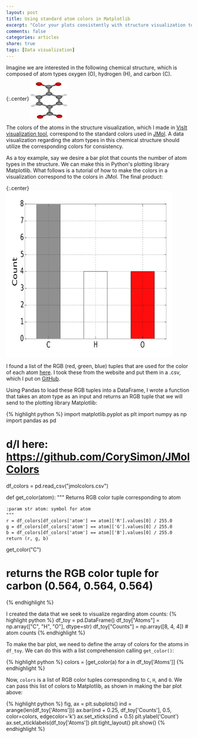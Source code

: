 ```yaml
---
layout: post
title: Using standard atom colors in Matplotlib
excerpt: "Color your plots consistently with structure visualization tools"
comments: false
categories: articles
share: true
tags: [Data visualization]
---
```


Imagine we are interested in the following chemical structure, which is composed of atom types oxygen (O), hydrogen (H), and carbon (C). 

{:.center}
<img src="/images/atomcolors/linker.jpeg" align="middle" alt="" height="100" width="100">

The colors of the atoms in the structure visualization, which I made in [VisIt visualization tool](https://wci.llnl.gov/simulation/computer-codes/visit/), correspond to the standard colors used in [JMol](http://jmol.sourceforge.net/). A data visualization regarding the atom types in this chemical structure should utilize the corresponding colors for consistency.

As a toy example, say we desire a bar plot that counts the number of atom types in the structure. We can make this in Python's plotting library Matplotlib. What follows is a tutorial of how to make the colors in a visualization correspond to the colors in JMol. The final product:

{:.center}
<img src="/images/atomcolors/toy.png" align="middle" alt="" height="450" width="450">

I found a list of the RGB (red, green, blue) tuples that are used for the color of each atom [here](http://jmol.sourceforge.net/jscolors/). I took these from the website and put them in a .csv, which I put on [GitHub](https://github.com/CorySimon/JMolColors).

Using Pandas to load these RGB tuples into a DataFrame, I wrote a function that takes an atom type as an input and returns an RGB tuple that we will send to the plotting library Matplotlib:

{% highlight python %}
import matplotlib.pyplot as plt
import numpy as np
import pandas as pd

# d/l here: https://github.com/CorySimon/JMolColors
df_colors = pd.read_csv("jmolcolors.csv")

def get_color(atom):
    """
    Returns RGB color tuple corresponding to atom

    :param str atom: symbol for atom
    """
    r = df_colors[df_colors['atom'] == atom]['R'].values[0] / 255.0
    g = df_colors[df_colors['atom'] == atom]['G'].values[0] / 255.0
    b = df_colors[df_colors['atom'] == atom]['B'].values[0] / 255.0
    return (r, g, b)

get_color("C")
# returns the RGB color tuple for carbon (0.564, 0.564, 0.564)
{% endhighlight %}

I created the data that we seek to visualize regarding atom counts:
{% highlight python %}
df_toy = pd.DataFrame()
df_toy["Atoms"] = np.array(["C", "H", "O"], dtype=str)
df_toy["Counts"] = np.array([8, 4, 4])  # atom counts
{% endhighlight %}

To make the bar plot, we need to define the array of colors for the atoms in `df_toy`. We can do this with a list comprehension calling `get_color()`:

{% highlight python %}
colors = [get_color(a) for a in df_toy['Atoms']]
{% endhighlight %}

Now, `colors` is a list of RGB color tuples corresponding to `C`, `H`, and `O`. We can pass this list of colors to Matplotlib, as shown in making the bar plot above:

{% highlight python %}
fig, ax = plt.subplots()
ind = arange(len(df_toy['Atoms']))
ax.bar(ind + 0.25, df_toy['Counts'], 0.5, color=colors, edgecolor='k')
ax.set_xticks(ind + 0.5)
plt.ylabel('Count')
ax.set_xticklabels(df_toy['Atoms'])
plt.tight_layout()
plt.show()
{% endhighlight %}
